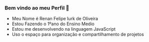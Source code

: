 ### Bem vindo ao meu Perfil 💙

- Meu Nome é Renan Felipe Iurk de Oliveira
- Estou Fazendo o 1ºano do Ensino Medio
- Estou me desenvolvendo na linguagem JavaScript
- Uso o espaço para organização e compartilhamento de projetos


